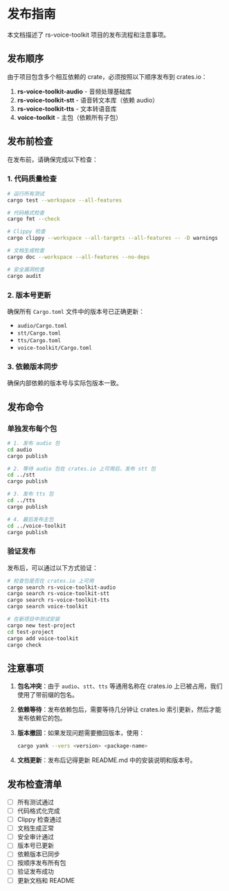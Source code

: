 # 发布指南

本文档描述了 rs-voice-toolkit 项目的发布流程和注意事项。

## 发布顺序

由于项目包含多个相互依赖的 crate，必须按照以下顺序发布到 crates.io：

1. **rs-voice-toolkit-audio** - 音频处理基础库
2. **rs-voice-toolkit-stt** - 语音转文本库（依赖 audio）
3. **rs-voice-toolkit-tts** - 文本转语音库
4. **voice-toolkit** - 主包（依赖所有子包）

## 发布前检查

在发布前，请确保完成以下检查：

### 1. 代码质量检查
```bash
# 运行所有测试
cargo test --workspace --all-features

# 代码格式检查
cargo fmt --check

# Clippy 检查
cargo clippy --workspace --all-targets --all-features -- -D warnings

# 文档生成检查
cargo doc --workspace --all-features --no-deps

# 安全漏洞检查
cargo audit
```

### 2. 版本号更新

确保所有 `Cargo.toml` 文件中的版本号已正确更新：
- `audio/Cargo.toml`
- `stt/Cargo.toml` 
- `tts/Cargo.toml`
- `voice-toolkit/Cargo.toml`

### 3. 依赖版本同步

确保内部依赖的版本号与实际包版本一致。

## 发布命令

### 单独发布每个包

```bash
# 1. 发布 audio 包
cd audio
cargo publish

# 2. 等待 audio 包在 crates.io 上可用后，发布 stt 包
cd ../stt
cargo publish

# 3. 发布 tts 包
cd ../tts
cargo publish

# 4. 最后发布主包
cd ../voice-toolkit
cargo publish
```

### 验证发布

发布后，可以通过以下方式验证：

```bash
# 检查包是否在 crates.io 上可用
cargo search rs-voice-toolkit-audio
cargo search rs-voice-toolkit-stt
cargo search rs-voice-toolkit-tts
cargo search voice-toolkit

# 在新项目中测试安装
cargo new test-project
cd test-project
cargo add voice-toolkit
cargo check
```

## 注意事项

1. **包名冲突**：由于 `audio`、`stt`、`tts` 等通用名称在 crates.io 上已被占用，我们使用了带前缀的包名。

2. **依赖等待**：发布依赖包后，需要等待几分钟让 crates.io 索引更新，然后才能发布依赖它的包。

3. **版本撤回**：如果发现问题需要撤回版本，使用：
   ```bash
   cargo yank --vers <version> <package-name>
   ```

4. **文档更新**：发布后记得更新 README.md 中的安装说明和版本号。

## 发布检查清单

- [ ] 所有测试通过
- [ ] 代码格式化完成
- [ ] Clippy 检查通过
- [ ] 文档生成正常
- [ ] 安全审计通过
- [ ] 版本号已更新
- [ ] 依赖版本已同步
- [ ] 按顺序发布所有包
- [ ] 验证发布成功
- [ ] 更新文档和 README